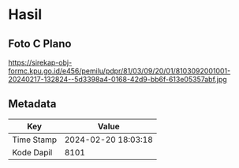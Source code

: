 # Hasil

## Foto C Plano

https://sirekap-obj-formc.kpu.go.id/e456/pemilu/pdpr/81/03/09/20/01/8103092001001-20240217-132824--5d3398a4-0168-42d9-bb6f-613e05357abf.jpg


## Metadata

| Key        | Value               |
| ---------- | ------------------- |
| Time Stamp | 2024-02-20 18:03:18 |
| Kode Dapil | 8101                |



